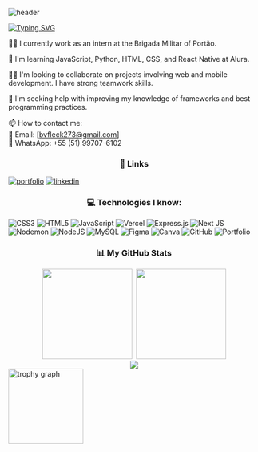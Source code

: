 ![header](https://capsule-render.vercel.app/api?type=venom&height=300&color=gradient&text=Hi👋%20My%20name%20is%20Bernardo😁&fontSize=60&section=header)


[![Typing SVG](https://readme-typing-svg.demolab.com?font=Fira+Code&weight=850&size=30&duration=2500&pause=2000&color=FFF&center=true&vCenter=true&width=900&lines=I+have+17+years+old+🚀;Im+currently+study+on+SENAC+School+💻🗒️)](https://git.io/typing-svg)

👨‍💻 I currently work as an intern at the Brigada Militar of Portão.  

🧠 I'm learning JavaScript, Python, HTML, CSS, and React Native at Alura.  

👯‍♀️ I'm looking to collaborate on projects involving web and mobile development. I have strong teamwork skills.  

🤔 I'm seeking help with improving my knowledge of frameworks and best programming practices.  

📫 How to contact me:  
📧 Email: [bvfleck273@gmail.com]  
📱 WhatsApp: +55 (51) 99707-6102  



<h3 align="center">
🔗 Links
</h3>

[![portfolio](https://img.shields.io/badge/my_portfolio-000?style=for-the-badge&logo=ko-fi&logoColor=white)](https://bernardoeeee.github.io/portfolioBernardo/)
[![linkedin](https://img.shields.io/badge/linkedin-0A66C2?style=for-the-badge&logo=linkedin&logoColor=white)](https://www.linkedin.com/in/bernardo-varisco-fleck-aaa5b5272/)

<h3 align="center">
  💻 Technologies I know:
</h3>


![CSS3](https://img.shields.io/badge/css3-%231572B6.svg?style=for-the-badge&logo=css3&logoColor=white) ![HTML5](https://img.shields.io/badge/html5-%23E34F26.svg?style=for-the-badge&logo=html5&logoColor=white) ![JavaScript](https://img.shields.io/badge/javascript-%23323330.svg?style=for-the-badge&logo=javascript&logoColor=%23F7DF1E) ![Vercel](https://img.shields.io/badge/vercel-%23000000.svg?style=for-the-badge&logo=vercel&logoColor=white) ![Express.js](https://img.shields.io/badge/express.js-%23404d59.svg?style=for-the-badge&logo=express&logoColor=%2361DAFB) ![Next JS](https://img.shields.io/badge/Next-black?style=for-the-badge&logo=next.js&logoColor=white) ![Nodemon](https://img.shields.io/badge/NODEMON-%23323330.svg?style=for-the-badge&logo=nodemon&logoColor=%BBDEAD) ![NodeJS](https://img.shields.io/badge/node.js-6DA55F?style=for-the-badge&logo=node.js&logoColor=white) ![MySQL](https://img.shields.io/badge/mysql-4479A1.svg?style=for-the-badge&logo=mysql&logoColor=white) ![Figma](https://img.shields.io/badge/figma-%23F24E1E.svg?style=for-the-badge&logo=figma&logoColor=white) ![Canva](https://img.shields.io/badge/Canva-%2300C4CC.svg?style=for-the-badge&logo=Canva&logoColor=white) ![GitHub](https://img.shields.io/badge/github-%23121011.svg?style=for-the-badge&logo=github&logoColor=white) ![Portfolio](https://img.shields.io/badge/Portfolio-%23000000.svg?style=for-the-badge&logo=firefox&logoColor=#FF7139)



<h3 align="center">
  📊 My GitHub Stats
</h3>
<div align="center">
  <img height="180em" src="https://github-readme-stats.vercel.app/api?username=bernardoeeee&show_icons=true&rank_icon=github&theme=codeSTACKr"> 
  <img height="180em" src="https://github-readme-stats.vercel.app/api/top-langs/?username=bernardoeeee&layout=compact&langs_count=7&theme=codeSTACKr"/>
</div>

<div align="center">
      <img heihgt="180em" src= "https://nirzak-streak-stats.vercel.app/?user=bernardoeeee&theme=codeSTACKr&hide_border=false">
</div>

<img src="https://github-profile-trophy.vercel.app?username=bernardoeeee&theme=dracula&column=-1&row=1&margin-w=8&margin-h=8&no-bg=false&no-frame=false&order=4" height="150" alt="trophy graph"  />


